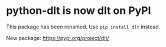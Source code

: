 # python-dlt is now dlt on PyPI

This package has been renamed. Use `pip install dlt` instead.

New package: https://pypi.org/project/dlt/
